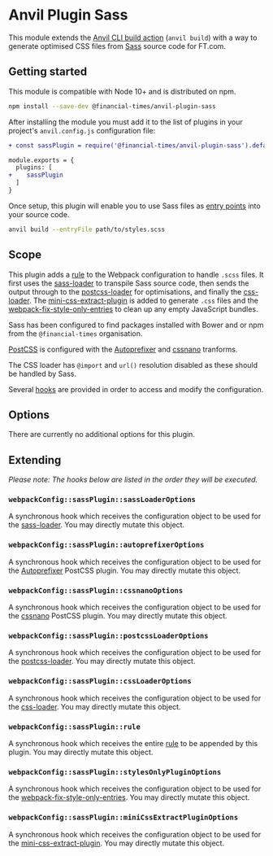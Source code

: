 # Anvil Plugin Sass

This module extends the [Anvil CLI build action][cli] (`anvil build`) with a way to generate optimised CSS files from [Sass] source code for FT.com.

[cli]: https://github.com/Financial-Times/anvil/tree/master/packages/anvil#build
[Sass]: https://sass-lang.com/

## Getting started

This module is compatible with Node 10+ and is distributed on npm.

```sh
npm install --save-dev @financial-times/anvil-plugin-sass
```

After installing the module you must add it to the list of plugins in your project's `anvil.config.js` configuration file:

```diff
+ const sassPlugin = require('@financial-times/anvil-plugin-sass').default

module.exports = {
  plugins: [
+    sassPlugin
  ]
}
```

Once setup, this plugin will enable you to use Sass files as [entry points] into your source code.

```sh
anvil build --entryFile path/to/styles.scss
```

[entry points]: https://github.com/Financial-Times/anvil/tree/master/packages/anvil#entry-points


## Scope

This plugin adds a [rule] to the Webpack configuration to handle `.scss` files. It first uses the [sass-loader] to transpile Sass source code, then sends the output through to the [postcss-loader] for optimisations, and finally the [css-loader]. The [mini-css-extract-plugin] is added to generate `.css` files and the [webpack-fix-style-only-entries] to clean up any empty JavaScript bundles.

Sass has been configured to find packages installed with Bower and or npm from the `@financial-times` organisation.

[PostCSS] is configured with the [Autoprefixer] and [cssnano] tranforms.

The CSS loader has `@import` and `url()` resolution disabled as these should be handled by Sass.

Several [hooks](#extending) are provided in order to access and modify the configuration.

[rule]: https://webpack.js.org/configuration/module/#rule
[sass-loader]: https://github.com/webpack-contrib/sass-loader
[postcss-loader]: https://github.com/postcss/postcss-loader
[css-loader]: https://github.com/webpack-contrib/css-loader
[mini-css-extract-plugin]: https://github.com/webpack-contrib/mini-css-extract-plugin
[webpack-fix-style-only-entries]: https://github.com/fqborges/webpack-fix-style-only-entries
[PostCSS]: https://postcss.org/
[Autoprefixer]: https://github.com/postcss/autoprefixer
[cssnano]: https://cssnano.co/


## Options

There are currently no additional options for this plugin.


## Extending

_Please note: The hooks below are listed in the order they will be executed._

### `webpackConfig::sassPlugin::sassLoaderOptions`

A synchronous hook which receives the configuration object to be used for the [sass-loader]. You may directly mutate this object.

### `webpackConfig::sassPlugin::autoprefixerOptions`

A synchronous hook which receives the configuration object to be used for the [Autoprefixer] PostCSS plugin. You may directly mutate this object.

### `webpackConfig::sassPlugin::cssnanoOptions`

A synchronous hook which receives the configuration object to be used for the [cssnano] PostCSS plugin. You may directly mutate this object.

### `webpackConfig::sassPlugin::postcssLoaderOptions`

A synchronous hook which receives the configuration object to be used for the [postcss-loader]. You may directly mutate this object.

### `webpackConfig::sassPlugin::cssLoaderOptions`

A synchronous hook which receives the configuration object to be used for the [css-loader]. You may directly mutate this object.

### `webpackConfig::sassPlugin::rule`

A synchronous hook which receives the entire [rule] to be appended by this plugin. You may directly mutate this object.

### `webpackConfig::sassPlugin::stylesOnlyPluginOptions`

A synchronous hook which receives the configuration object to be used for the [webpack-fix-style-only-entries]. You may directly mutate this object.

### `webpackConfig::sassPlugin::miniCssExtractPluginOptions`

A synchronous hook which receives the configuration object to be used for the [mini-css-extract-plugin]. You may directly mutate this object.
